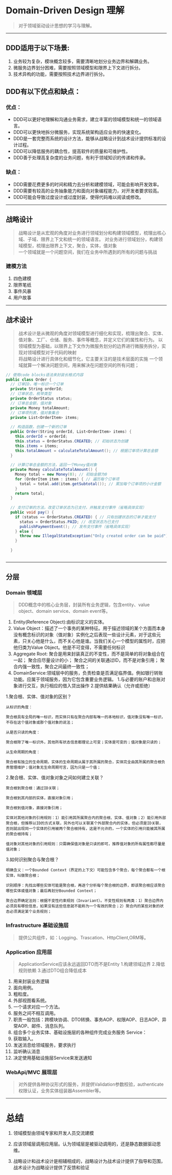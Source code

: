 # Domain-Driven Design 理解
>对于领域驱动设计思想的学习与理解。

---
## DDD适用于以下场景:
1. 业务较为复杂，模块概念较多，需要清晰地划分业务边界和解耦业务。
2. 微服务边界划分困难，需要按照领域模型和限界上下文进行拆分。
3. 技术异构的功能，需要按照技术边界进行拆分。
   

## DDD有以下优点和缺点：
### 优点：
- DDD可以更好地理解和沟通业务需求，建立丰富的领域模型和统一的领域语言。
- DDD可以更快地拆分微服务，实现系统架构适应业务的快速变化。
- DDD是一套完整而系统的设计方法，能够从战略设计到战术设计提供标准的设计过程。
- DDD可以降低服务的耦合性，提高软件的质量和可维护性。
- DDD善于处理高复杂度的业务问题，有利于领域知识的传递和传承。
### 缺点：
- DDD需要花费更多的时间和精力去分析和建模领域，可能会影响开发效率。
- DDD需要有较高的业务抽象能力和面向对象编程能力，对开发者要求较高。
- DDD可能会导致过度设计或过度封装，使得代码难以阅读或修改。
---
## 战略设计
>战略设计是从宏观的角度对业务进行领域划分和构建领域模型，梳理出核心域、子域、限界上下文和统一的领域语言。
>对业务进行领域划分，构建领域模型，梳理出限界上下文，聚合，实体，值对象  
>一个领域就是一个问题空间，我们在业务中所遇到的所有的问题与挑战
### 建模方法
1. 四色建模
2. 限界笔纸
3. 事件风暴
4. 用户故事

---
## 战术设计
>战术设计是从微观的角度对领域模型进行细化和实现，梳理出聚合、实体、值对象、工厂、仓储、服务、事件等概念，并定义它们的属性和行为。
>以领域模型为基础，以限界上下文作为微服务划分的边界进行微服务拆分，实现对领域模型对于代码的映射   
>将战略设计进行具体化和细节化，它主要关注的是技术层面的实施
>一个领域就算一个解决问题空间，用来解决在问题空间的所有问题；
```C#
// 使用code blocks语法来封装长格式内容
public class Order {
  // 订单ID，唯一标识一个订单
  private String orderId;
  // 订单状态，枚举类型
  private OrderStatus status;
  // 订单总金额，值对象
  private Money totalAmount;
  // 订单项列表，值对象集合
  private List<OrderItem> items;
  
  // 构造函数，创建一个新的订单
  public Order(String orderId, List<OrderItem> items) {
    this.orderId = orderId;
    this.status = OrderStatus.CREATED; // 初始状态为创建
    this.items = items;
    this.totalAmount = calculateTotalAmount(); // 根据订单项计算总金额
  }
  
  // 计算订单总金额的方法，返回一个Money值对象
  private Money calculateTotalAmount() {
    Money total = new Money(0); // 初始金额为0
    for (OrderItem item : items) { // 遍历每个订单项
      total = total.add(item.getSubtotal()); // 累加每个订单项的小计金额
    }
    return total;
  }
  
  // 支付订单的方法，改变订单状态为已支付，并触发支付事件（省略具体实现）
  public void pay() {
    if (status == OrderStatus.CREATED) { // 只有创建状态的订单才能支付
      status = OrderStatus.PAID; // 改变状态为已支付
      publishPaymentEvent(); // 发布支付事件（省略具体实现）
    } else {
      throw new IllegalStateException("Only created order can be paid"); // 抛出非法状态异常
    }
    
  }
  

```

---


## 分层

### Domain 领域层
>DDD概念中的核心业务层，封装所有业务逻辑，包含entity、value object、domain service、domain event等。

1. Entity(Reference Object):由标识定义的实体。
2. Value Object：描述了一个事务的某种特征。用于描述领域的某个方面而本身没有概念标识的对象（值对象）实例化之后表现一些设计元素，对于这些元素，只关心他是什么，而不关心他是谁。当我们关心一个模型的属性时，应把他归类为Value Object。他是不可变得，不需要任何标识
3. Aggregate Root: 聚合是用来封装真正的不变性，而不是简单的将对象组合在一起；
				聚合应尽量设计的小；
				聚合之间的关联通过ID，而不是对象引用；
				聚合内强一致性，聚合之间最终一致性；
4. DomainService:领域层中的服务，负责检查是否满足临界值。例如银行转账功能。应属于领域服务，因为它包含重要业务逻辑。
		1.与必要的账户和总账对象进行交互，执行相应的借入贷出操作
		2.提供结果确认（允许或拒绝）

1.聚合根、实体、值对象的区别？

	从标识的角度：

	聚合根具有全局的唯一标识，而实体只有在聚合内部有唯一的本地标识，值对象没有唯一标识，不存在这个值对象或那个值对象的说法；

	从是否只读的角度：

	聚合根除了唯一标识外，其他所有状态信息都理论上可变；实体是可变的；值对象是只读的；

	从生命周期的角度：

	聚合根有独立的生命周期，实体的生命周期从属于其所属的聚合，实体完全由其所属的聚合根负责管理维护；值对象无生命周期可言，因为只是一个值；

2.聚合根、实体、值对象对象之间如何建立关联？

	聚合根到聚合根：通过ID关联；

	聚合根到其内部的实体，直接对象引用；

	聚合根到值对象，直接对象引用；

	实体对其他对象的引用规则：1）能引用其所属聚合内的聚合根、实体、值对象；2）能引用外部聚合根，但推荐以ID的方式关联，另外也可以关联某个外部聚合内的实体，但必须是ID关联，否则就出现同一个实体的引用被两个聚合根持有，这是不允许的，一个实体的引用只能被其所属的聚合根持有；

	值对象对其他对象的引用规则：只需确保值对象是只读的即可，推荐值对象的所有属性都尽量是值对象；

3.如何识别聚合与聚合根？

	明确含义：一个Bounded Context（界定的上下文）可能包含多个聚合，每个聚合都有一个根实体，叫做聚合根；

	识别顺序：先找出哪些实体可能是聚合根，再逐个分析每个聚合根的边界，即该聚合根应该聚合哪些实体或值对象；最后再划分Bounded Context；

	聚合边界确定法则：根据不变性约束规则（Invariant）。不变性规则有两类：1）聚合边界内必须具有哪些信息，如果没有这些信息就不能称为一个有效的聚合；2）聚合内的某些对象的状态必须满足某个业务规则；

### Infrastructure 基础设施层
>提供公共组件，如：Logging、Trascation、HttpClient,ORM等。

### Application 应用层   
>ApplicationService应该永远返回DTO而不是Entity
>		1.构建领域边界
>		2.降低规则依赖
>		3.通过DTO组合降低成本
	
1. 用来封装业务逻辑
2. 面向用例。
3. 粗粒度。
4. 外部视图看系统。
5. 一个请求对应一个方法。
6. 服务之间不相互调用。
7. 职责一般包括：跨模块协调、DTO转换、事务AOP、权限AOP、日志AOP、异常AOP、邮件、消息队列。
8. 组合多个业务实体、基础设施层的各种组件完成业务服务
Service：
9. 获取输入。
10. 发送消息给领域服务，要求执行
11. 监听确认消息
12. 决定使用基础设施层Service来发送通知

### WebApi/MVC 展现层
>对外提供各种协议形式的服务，并提供Validation参数校验，authenticate权限认证，业务实体组装器Assembler等。




---
# 总结
 1. 领域模型由领域专家和开发人员交流建模

 2. 应该领域层调用应用层。认为领域层是被驱动调用的，还是静态数据驱动思维。

 3. 战略设计和战术设计是相辅相成的，战略设计为战术设计提供了指导和范围，战术设计为战略设计提供了反馈和验证